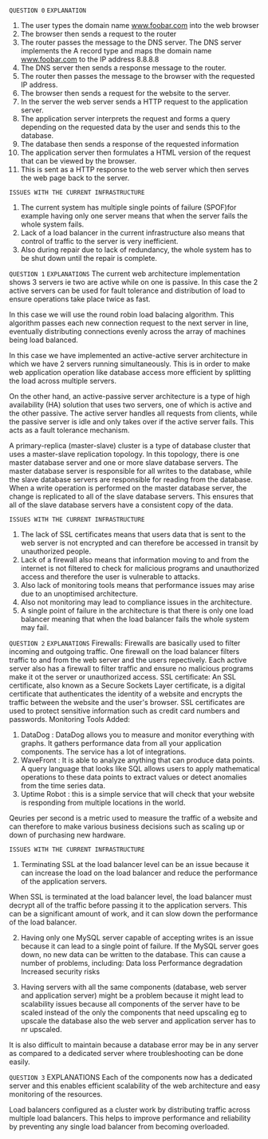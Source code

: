 `QUESTION 0`
`EXPLANATION`
1. The user types the domain name www.foobar.com into the web browser
2. The browser then sends a request to the router
3. The router passes the message to the DNS server.
The DNS server implements the A record type and maps the domain name www.foobar.com to the IP address 8.8.8.8
4. The DNS server then sends a response message to the router.
5. The router then passes the message to the browser with the requested IP address.
6. The browser then sends a request for the website to the server.
7. In the server the web server sends a HTTP request to the application server.
8. The application server interprets the request and forms a query depending on the requested data by the user and sends this to the database.
9. The database then sends a response of the requested information
10. The application server then formulates a HTML version of the request that can be viewed by the browser.
11. This is sent as a HTTP response to the web server which then serves the web page back to the server.

`ISSUES WITH THE CURRENT INFRASTRUCTURE`
1. The current system has multiple single points of failure (SPOF)for example having only one server means that when the server fails the whole system fails.
2. Lack of a load balancer in the current infrastructure also means that control of traffic to the server is very inefficient.
3. Also during repair due to lack of redundancy, the whole system has to be shut down until the repair is complete.



`QUESTION 1`
`EXPLANATIONS`
The current web architecture implementation shows 3 servers ie two are active while on one is passive. In this case the 2 active servers can be used for fault tolerance and distribution of load to ensure operations take place twice as fast.

In this case we will use the round robin load balacing algorithm. This algorithm passes each new connection request to the next server in line, eventually distributing connections evenly across the array of machines being load balanced.

In this case we have implemented an active-active server architecture in which we have 2 servers running simultaneously. This is in order to make web application operation like database access more efficient by splitting the load across multiple servers.

On the other hand, an active-passive server architecture is a type of high availability (HA) solution that uses two servers, one of which is active and the other passive. The active server handles all requests from clients, while the passive server is idle and only takes over if the active server fails. This acts as a fault tolerance mechanism.

A primary-replica (master-slave) cluster is a type of database cluster that uses a master-slave replication topology. In this topology, there is one master database server and one or more slave database servers. The master database server is responsible for all writes to the database, while the slave database servers are responsible for reading from the database.
When a write operation is performed on the master database server, the change is replicated to all of the slave database servers. This ensures that all of the slave database servers have a consistent copy of the data.

`ISSUES WITH THE CURRENT INFRASTRUCTURE`
1. The lack of SSL certificates means that users data that is sent to the web server is not encrypted and can therefore be accessed in transit by unauthorized people.
2. Lack of a firewall also means that information moving to and from the internet  is not filtered to check for malicious programs and unauthorized access and therefore the user is vulnerable to attacks.
3. Also lack of monitoring tools means that performance issues may arise due to an unoptimised architecture.
4. Also not monitoring may lead to compliance issues in the architecture.
5. A single point of failure in the architecture is that there is only one load balancer meaning that when the load balancer fails the whole system may fail.



`QUESTION 2`
`EXPLANATIONS`
Firewalls: Firewalls are basically used to filter incoming and outgoing traffic. One firewall on the load balancer filters traffic to and from the web server and the users repectively. Each active server also has a firewall to filter traffic and ensure no malicious programs make it ot the server or unauthorized access.
SSL certificate: An SSL certificate, also known as a Secure Sockets Layer certificate, is a digital certificate that authenticates the identity of a website and encrypts the traffic between the website and the user's browser. SSL certificates are used to protect sensitive information such as credit card numbers and passwords.
Monitoring Tools Added:
1. DataDog : DataDog allows you to measure and monitor everything with graphs. It gathers performance data from all your application components. The service has a lot of integrations. 
2. WaveFront : It is able to analyze anything that can produce data points. A query language that looks like SQL allows users to apply mathematical operations to these data points to extract values or detect anomalies from the time series data.
3. Uptime Robot : this is a simple service that will check that your website is responding from multiple locations in the world. 

Qeuries per second is a metric used to measure the traffic of a website and can therefore to make various business decisions such as scaling up or down of purchasing new hardware.

`ISSUES WITH THE CURRENT INFRASTRUCTURE`
1. Terminating SSL at the load balancer level can be an issue because it can increase the load on the load balancer and reduce the performance of the application servers.

When SSL is terminated at the load balancer level, the load balancer must decrypt all of the traffic before passing it to the application servers. This can be a significant amount of work, and it can slow down the performance of the load balancer.

2. Having only one MySQL server capable of accepting writes is an issue because it can lead to a single point of failure. If the MySQL server goes down, no new data can be written to the database. This can cause a number of problems, including:
Data loss
Performance degradation
Increased security risks

3. Having servers with all the same components (database, web server and application server) might be a problem because it might lead to scalability issues because all components of the server have to be scaled instead of the only the components that need upscaling eg to upscale the database also the web server and application server has to nr upscaled.

It is also difficult to maintain because a database error may be in any server as compared to a dedicated server where troubleshooting can be done easily.

`QUESTION 3`
EXPLANATIONS
Each of the components now has a dedicated server and this enables efficient scalability of the web architecture and easy monitoring of the resources.

Load balancers configured as a cluster work by distributing traffic across multiple load balancers. This helps to improve performance and reliability by preventing any single load balancer from becoming overloaded.

